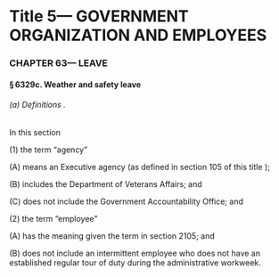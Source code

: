 
# Title 5— GOVERNMENT ORGANIZATION AND EMPLOYEES
### CHAPTER 63— LEAVE
#### § 6329c. Weather and safety leave
###### (a) Definitions .

In this section

(1) the term “agency”

(A) means an Executive agency (as defined in section 105 of this title );

(B) includes the Department of Veterans Affairs; and

(C) does not include the Government Accountability Office; and

(2) the term “employee”

(A) has the meaning given the term in section 2105; and

(B) does not include an intermittent employee who does not have an established regular tour of duty during the administrative workweek.
